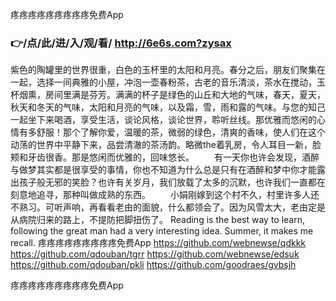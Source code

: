 
疼疼疼疼疼疼疼疼疼免费App




### 👉/点/此/进/入/观/看/ http://6e6s.com?zysax




紫色的陶罐里的世界很重，白色的玉杯里的太阳和月亮。春分之后，朋友们聚集在一起，选择一间典雅的小屋，冲泡一壶春粉茶，古老的音乐清淡，茶水在搅动，玉杯烟熏，房间里满是芬芳。满满的杯子是绿色的山丘和大地的气味，春天，夏天，秋天和冬天的气味，太阳和月亮的气味，以及霜，雪，雨和露的气味。与您的知己一起坐下来喝酒，享受生活，谈论风格，谈论世界，聆听丝线。那优雅而悠闲的心情有多舒服！那个了解你爱，温暖的茶，微弱的绿色，清爽的香味，使人们在这个动荡的世界中平静下来，品尝清澈的茶汤韵。略微the着乳房，令人耳目一新，脸颊和牙齿很香。那是悠闲而优雅的，回味悠长。
　　有一天你也许会发现，酒醉与做梦其实都是很享受的事情，你也不知道为什么总是只有在酒醉和梦中你才能露出孩子般无邪的笑脸？也许有关岁月，我们放载了太多的沉默，也许我们一直都在刻意地追寻，那种叫做成熟的东西。
　　小娟刚嫁到这个村不久，村里许多人还不熟习。可听声响，再看看老由的面貌，什么都领会了。因为风雪太大，老由定是从病院归来的路上，不提防把脚扭伤了。
Reading is the best way to learn, following the great man had a very interesting idea.
Summer, it makes me recall.
疼疼疼疼疼疼疼疼疼免费App https://github.com/webnewse/qdkkk
https://github.com/qdouban/tgrr
https://github.com/webnewse/edsuk
https://github.com/qdouban/pkli
https://github.com/goodraes/gvbsjh





疼疼疼疼疼疼疼疼疼免费App

